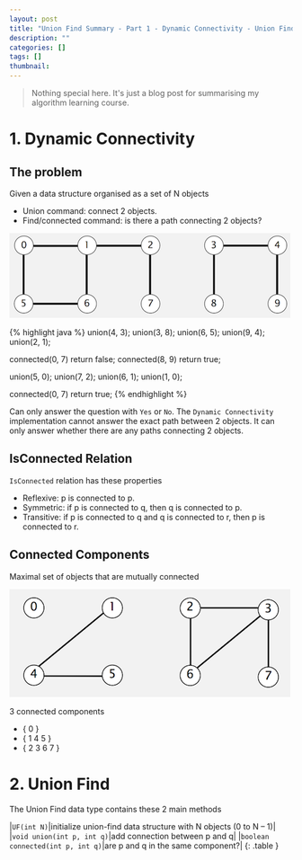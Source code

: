 ```yaml
---
layout: post
title: "Union Find Summary - Part 1 - Dynamic Connectivity - Union Find"
description: ""
categories: []
tags: []
thumbnail:
---
```


> Nothing special here. It's just a blog post for summarising my algorithm learning course.

# 1. Dynamic Connectivity

## The problem

Given a data structure organised as a set of N objects

- Union command: connect 2 objects.
- Find/connected command: is there a path connecting 2 objects?

![](/files/2018-04-30-union-find-summary/img1.png)

{% highlight java %}
union(4, 3);
union(3, 8);
union(6, 5);
union(9, 4);
union(2, 1);

connected(0, 7) return false;
connected(8, 9) return true;

union(5, 0);
union(7, 2);
union(6, 1);
union(1, 0);

connected(0, 7) return true;
{% endhighlight %}

Can only answer the question with `Yes` or `No`. The `Dynamic Connectivity` implementation cannot
answer the exact path between 2 objects. It can only answer whether there are any paths connecting 2
objects.

<!-- more -->

## IsConnected Relation

`IsConnected` relation has these properties

- Reflexive: p is connected to p.
- Symmetric: if p is connected to q, then q is connected to p.
- Transitive: if p is connected to q and q is connected to r, then p is connected to r.

## Connected Components

Maximal set of objects that are mutually connected

![](/files/2018-04-30-union-find-summary/img2.png)

3 connected components

- { 0 }
- { 1 4 5 }
- { 2 3 6 7 }

# 2. Union Find

The Union Find data type contains these 2 main methods

|`UF(int N)`|initialize union-find data structure with N objects (0 to N – 1)|
|`void union(int p, int q)`|add connection between p and q|
|`boolean connected(int p, int q)`|are p and q in the same component?|
{: .table }

